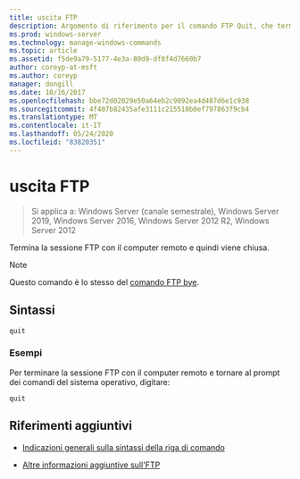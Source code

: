 ```yaml
---
title: uscita FTP
description: Argomento di riferimento per il comando FTP Quit, che termina la sessione FTP con il computer remoto e quindi viene chiuso.
ms.prod: windows-server
ms.technology: manage-windows-commands
ms.topic: article
ms.assetid: f5de9a79-5177-4e3a-80d9-df8f4d7660b7
author: coreyp-at-msft
ms.author: coreyp
manager: dongill
ms.date: 10/16/2017
ms.openlocfilehash: bbe72d02029e50a64eb2c9892ea4d487d6e1c938
ms.sourcegitcommit: 4f407b82435afe3111c215510b0ef797863f9cb4
ms.translationtype: MT
ms.contentlocale: it-IT
ms.lasthandoff: 05/24/2020
ms.locfileid: "83820351"
---
```

# <a name="ftp-quit"></a>uscita FTP

> Si applica a: Windows Server (canale semestrale), Windows Server 2019, Windows Server 2016, Windows Server 2012 R2, Windows Server 2012

Termina la sessione FTP con il computer remoto e quindi viene chiusa.

> [!NOTE]
> Questo comando è lo stesso del [comando FTP bye](ftp-bye.md).

## <a name="syntax"></a>Sintassi

```
quit
```

### <a name="examples"></a>Esempi

Per terminare la sessione FTP con il computer remoto e tornare al prompt dei comandi del sistema operativo, digitare:

```
quit
```

## <a name="additional-references"></a>Riferimenti aggiuntivi

- [Indicazioni generali sulla sintassi della riga di comando](command-line-syntax-key.md)

- [Altre informazioni aggiuntive sull'FTP](https://docs.microsoft.com/previous-versions/orphan-topics/ws.10/cc756013(v=ws.10))
